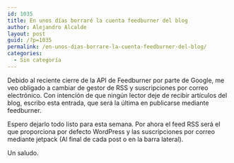 ```yaml
---
id: 1035
title: En unos días borraré la cuenta feedburner del blog
author: Alejandro Alcalde
layout: post
guid: /?p=1035
permalink: /en-unos-dias-borrare-la-cuenta-feedburner-del-blog/
categories:
  - Sin categoría
---
```

Debido al reciente cierre de la API de Feedburner por parte de Google, me veo obligado a cambiar de gestor de RSS y suscripciones por correo electrónico. Con intención de que ningún lector deje de recibir artículos del blog, escribo esta entrada, que será la última en publicarse mediante feedburner.

Espero dejarlo todo listo para esta semana. Por ahora el feed RSS será el que proporciona por defecto WordPress y las suscripciones por correo mediante jetpack (Al final de cada post o en la barra lateral).

Un saludo.

